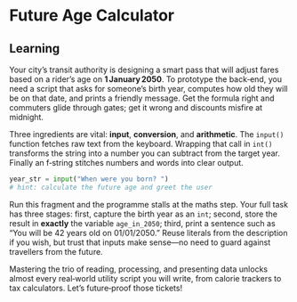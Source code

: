 # Future Age Calculator
## Learning
Your city’s transit authority is designing a smart pass that will adjust fares based on a rider’s age on **1 January 2050**. To prototype the back‑end, you need a script that asks for someone’s birth year, computes how old they will be on that date, and prints a friendly message. Get the formula right and commuters glide through gates; get it wrong and discounts misfire at midnight.

Three ingredients are vital: **input**, **conversion**, and **arithmetic**. The `input()` function fetches raw text from the keyboard. Wrapping that call in `int()` transforms the string into a number you can subtract from the target year. Finally an f‑string stitches numbers and words into clear output.

```python
year_str = input("When were you born? ")
# hint: calculate the future age and greet the user
```

Run this fragment and the programme stalls at the maths step. Your full task has three stages: first, capture the birth year as an `int`; second, store the result in **exactly** the variable `age_in_2050`; third, print a sentence such as “You will be 42 years old on 01/01/2050.” Reuse literals from the description if you wish, but trust that inputs make sense—no need to guard against travellers from the future.

Mastering the trio of reading, processing, and presenting data unlocks almost every real‑world utility script you will write, from calorie trackers to tax calculators. Let’s future‑proof those tickets!
